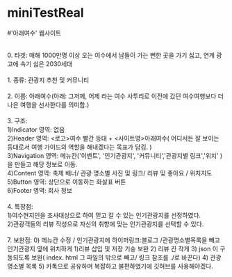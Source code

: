 # miniTestReal
#'아래여수' 웹사이트 </br>

</br>
0. 타겟: 매해 1000만명 이상 오는 여수에서 남들이 가는 뻔한 곳을 가기 싫고, 연계 광고에 속기 싫은 2030세대</br>
</br>1. 종류: 관광지 추천 및 커뮤니티</br>
</br>2. 이름: 아래여수(아래: 그저께, 어제 라는 여수 사투리로 이전에 갔던 여수여행보다 더 나은 여행을 선사한다를 의미함.)</br>
</br>3. 구조:</br>
   1)Indicator 영역: 없음 </br>
   2)Header 영역: <로고>여수 빨간 등대 + <사이트명>아래여수( 어디서든 잘 보이는 등대로서 여행 가이드의 역할을 해내겠다는 목표가 담김. ) </br>
   3)Navigation 영역: 메뉴칸('이벤트', '인기관광지', '커뮤니티','관광지별 링크','위치' )을 만들고 해당 정보로 이동. </br>
   4)Content 영역: 축제 배너/ 관광 명소별 사진 및 링크/ 리뷰 및 좋아요 / 위치지도 </br>
   5)Button 영역: 상단으로 이동하는 화살표 버튼</br>
   6)Footer 영역: 회사 정보</br>
</br>4. 특장점:</br>
   1)여수현지인을 조사대상으로 하여 믿고 갈 수 있는 인기관광지를 선정하였다. </br>
   2)관광객들의 리뷰 작성으로 자신의 취향에 맞는 인기관광지를 선택할 수 있다. </br>
</br>7. 보완점:
   0) 메뉴칸 수정 / 인기관광지에 하이퍼링크:블로그 /관광명소별목록을 빼고 인기관광지 옆에 위치하게 
   1)리뷰 삽입 및 저장 기숭 보완
   2) 리뷰 칸 작게
   3) json  이 구동되도록 보완( index. html 그 파일의 밖으로 빼고/ 링크 참조를 ./로 바꾼다) 
   4) 관광 명소별 목록
   5) 카톡으로 공유하며 복잡하고 불편하였기에 깃허브를 사용해야겠다. 
      
